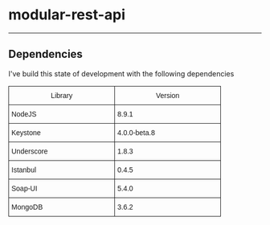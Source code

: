 # modular-rest-api


----------


## Dependencies
I've build this state of development with the following dependencies

<style type="text/css">
.tg  {border-collapse:collapse;border-spacing:0;}
.tg td{font-family:Arial, sans-serif;font-size:14px;padding:10px 5px;border-style:solid;border-width:1px;overflow:hidden;word-break:normal;}
.tg th{font-family:Arial, sans-serif;font-size:14px;font-weight:normal;padding:10px 5px;border-style:solid;border-width:1px;overflow:hidden;word-break:normal;}
</style>
<table class="tg">
  <tr>
    <th class="tg-031e" width=200>Library</th>
    <th class="tg-031e"width=200>Version</th>
  </tr>
  <tr>
    <td class="tg-031e">NodeJS</td>
    <td class="tg-031e">8.9.1</td>
  </tr>
  <tr>
    <td class="tg-031e">Keystone</td>
    <td class="tg-031e">4.0.0-beta.8</td>
  </tr>
  <tr>
    <td class="tg-031e">Underscore</td>
    <td class="tg-031e">1.8.3</td>
  </tr>
  <tr>
    <td class="tg-031e">Istanbul</td>
    <td class="tg-031e">0.4.5</td>
  </tr>
  <tr>
    <td class="tg-031e">Soap-UI</td>
    <td class="tg-031e">5.4.0</td>
  </tr>
  <tr>
    <td class="tg-031e">MongoDB</td>
    <td class="tg-031e">3.6.2</td>
  </tr>
</table>